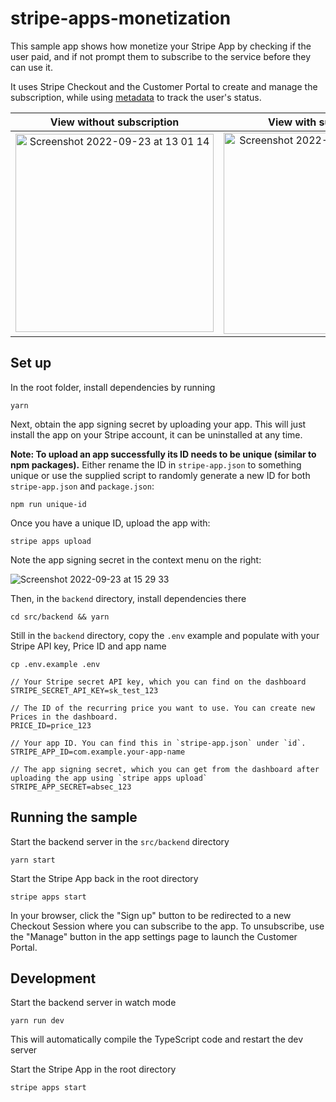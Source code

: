 # stripe-apps-monetization
This sample app shows how monetize your Stripe App by checking if the user paid, and if not prompt them to subscribe to the service before they can use it.

It uses Stripe Checkout and the Customer Portal to create and manage the subscription, while using [metadata](https://stripe.com/docs/api/metadata) to track the user's status.

View without subscription             |  View with subscription
:-------------------------:|:-------------------------:
<img width="317" alt="Screenshot 2022-09-23 at 13 01 14" src="https://user-images.githubusercontent.com/46610432/191947047-da6bc9eb-7a6e-4600-9d41-6ef1a5afdf64.png">  |  <img width="322" alt="Screenshot 2022-09-23 at 13 01 39" src="https://user-images.githubusercontent.com/46610432/191947064-73715f05-9972-4dfd-8ccd-f3034f791f6c.png">


## Set up
In the root folder, install dependencies by running
```
yarn
```

Next, obtain the app signing secret by uploading your app. This will just install the app on your Stripe account, it can be uninstalled at any time.

**Note: To upload an app successfully its ID needs to be unique (similar to npm packages).** Either rename the ID in `stripe-app.json` to something unique or use the supplied script to randomly generate a new ID for both `stripe-app.json` and `package.json`:

```
npm run unique-id
```

Once you have a unique ID, upload the app with:

```
stripe apps upload
```

Note the app signing secret in the context menu on the right:

![Screenshot 2022-09-23 at 15 29 33](https://user-images.githubusercontent.com/46610432/191988965-e420a134-9250-40c1-bb14-5dad1f9d98c0.png)

Then, in the `backend` directory, install dependencies there

```
cd src/backend && yarn
```

Still in the `backend` directory, copy the `.env` example and populate with your Stripe API key, Price ID and app name
```
cp .env.example .env
```

```
// Your Stripe secret API key, which you can find on the dashboard
STRIPE_SECRET_API_KEY=sk_test_123

// The ID of the recurring price you want to use. You can create new Prices in the dashboard.
PRICE_ID=price_123

// Your app ID. You can find this in `stripe-app.json` under `id`.
STRIPE_APP_ID=com.example.your-app-name

// The app signing secret, which you can get from the dashboard after uploading the app using `stripe apps upload`
STRIPE_APP_SECRET=absec_123
```

## Running the sample

Start the backend server in the `src/backend` directory
```
yarn start
```

Start the Stripe App back in the root directory
```
stripe apps start
```

In your browser, click the "Sign up" button to be redirected to a new Checkout Session where you can subscribe to the app. To unsubscribe, use the "Manage" button in the app settings page to launch the Customer Portal.

## Development

Start the backend server in watch mode
```
yarn run dev
```

This will automatically compile the TypeScript code and restart the dev server

Start the Stripe App in the root directory
```
stripe apps start
```
